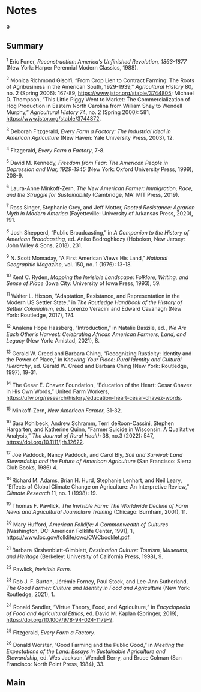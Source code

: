 # Notes

9

## Summary

<a name="1"></a><sup>1</sup> Eric Foner, *Reconstruction: America’s Unfinished Revolution, 1863-1877* (New York: Harper Perennial Modern Classics, 1988).

<a name="2"></a><sup>2</sup> Monica Richmond Gisolfi, “From Crop Lien to Contract Farming: The Roots of Agribusiness in the American South, 1929-1939,” *Agricultural History* 80, no. 2 (Spring 2006): 167-89, https://www.jstor.org/stable/3744805; Michael D. Thompson, “This Little Piggy Went to Market: The Commercialization of Hog Production in Eastern North Carolina from William Shay to Wendell Murphy,” *Agricultural History* 74, no. 2 (Spring 2000): 581, https://www.jstor.org/stable/3744872. 

<a name="3"></a><sup>3</sup> Deborah Fitzgerald, *Every Farm a Factory: The Industrial Ideal in American Agriculture* (New Haven: Yale University Press, 2003), 12.

<a name="4"></a><sup>4</sup> Fitzgerald, *Every Farm a Factory*, 7-8.

<a name="5"></a><sup>5</sup> David M. Kennedy, *Freedom from Fear: The American People in Depression and War, 1929-1945* (New York: Oxford University Press, 1999), 208-9.

<a name="6"></a><sup>6</sup> Laura-Anne Minkoff-Zern, *The New American Farmer: Immigration, Race, and the Struggle for Sustainability* (Cambridge, MA: MIT Press, 2019). 

<a name="7"></a><sup>7</sup> Ross Singer, Stephanie Grey, and Jeff Motter, *Rooted Resistance: Agrarian Myth in Modern America* (Fayetteville: University of Arkansas Press, 2020), 191. 

<a name="8"></a><sup>8</sup> Josh Shepperd, “Public Broadcasting,” in *A Companion to the History of American Broadcasting*, ed. Aniko Bodroghkozy (Hoboken, New Jersey: John Wiley & Sons, 2018), 231.

<a name="9"></a><sup>9</sup> N. Scott Momaday, “A First American Views His Land,” *National Geographic Magazine*, vol. 150, no. 1 (1976): 13-18. 

<a name="10"></a><sup>10</sup> Kent C. Ryden, *Mapping the Invisible Landscape: Folklore, Writing, and Sense of Place* (Iowa City: University of Iowa Press, 1993), 59.

<a name="11"></a><sup>11</sup> Walter L. Hixson, “Adaptation, Resistance, and Representation in the Modern US Settler State,” in *The Routledge Handbook of the History of Settler Colonialism*, eds. Lorenzo Veracini and Edward Cavanagh (New York: Routledge, 2017), 174.  

<a name="12"></a><sup>12</sup> Analena Hope Hassberg, “Introduction,” in Natalie Baszile, ed., *We Are Each Other’s Harvest: Celebrating African American Farmers, Land, and Legacy* (New York: Amistad, 2021), 8.

<a name="13"></a><sup>13</sup> Gerald W. Creed and Barbara Ching, “Recognizing Rusticity: Identity and the Power of Place,” in *Knowing Your Place: Rural Identity and Cultural Hierarchy*, ed. Gerald W. Creed and Barbara Ching (New York: Routledge, 1997), 19-31.  

<a name="14"></a><sup>14</sup> The Cesar E. Chavez Foundation, “Education of the Heart: Cesar Chavez in His Own Words,” United Farm Workers, https://ufw.org/research/history/education-heart-cesar-chavez-words.

<a name="15"></a><sup>15</sup> Minkoff-Zern, *New American Farmer*, 31-32. 

<a name="16"></a><sup>16</sup> Sara Kohlbeck, Andrew Schramm, Terri deRoon-Cassini, Stephen Hargarten, and Katherine Quinn, “Farmer Suicide in Wisconsin: A Qualitative Analysis,” *The Journal of Rural Health* 38, no.3 (2022): 547, https://doi.org/10.1111/jrh.12622.  

<a name="17"></a><sup>17</sup> Joe Paddock, Nancy Paddock, and Carol Bly, *Soil and Survival: Land Stewardship and the Future of American Agriculture* (San Francisco: Sierra Club Books, 1986) 4.

<a name="18"></a><sup>18</sup> Richard M. Adams, Brian H. Hurd, Stephanie Lenhart, and Neil Leary, “Effects of Global Climate Change on Agriculture: An Interpretive Review,” *Climate Research* 11, no. 1 (1998): 19.

<a name="19"></a><sup>19</sup> Thomas F. Pawlick, *The Invisible Farm: The Worldwide Decline of Farm News and Agricultural Journalism Training* (Chicago: Burnham, 2001), 11. 

<a name="20"></a><sup>20</sup> Mary Hufford, *American Folklife: A Commonwealth of Cultures* (Washington, DC: American Folklife Center, 1991), 1, https://www.loc.gov/folklife/cwc/CWCbooklet.pdf. 

<a name="21"></a><sup>21</sup> Barbara Kirshenblatt-Gimblett, *Destination Culture: Tourism, Museums, and Heritage* (Berkeley: University of California Press, 1998), 9.

<a name="22"></a><sup>22</sup> Pawlick, *Invisible Farm*.

<a name="23"></a><sup>23</sup> Rob J. F. Burton, Jérémie Forney, Paul Stock, and Lee-Ann Sutherland, *The Good Farmer: Culture and Identity in Food and Agriculture* (New York: Routledge, 2021), 1.

<a name="24"></a><sup>24</sup> Ronald Sandler, “Virtue Theory, Food, and Agriculture,” in *Encyclopedia of Food and Agricultural Ethics*, ed. David M. Kaplan (Springer, 2019), https://doi.org/10.1007/978-94-024-1179-9. 

<a name="25"></a><sup>25</sup> Fitzgerald, *Every Farm a Factory*.

<a name="26"></a><sup>26</sup> Donald Worster, “Good Farming and the Public Good,” in *Meeting the Expectations of the Land: Essays in Sustainable Agriculture and Stewardship*, ed. Wes Jackson, Wendell Berry, and Bruce Colman (San Francisco: North Point Press, 1984), 33. 

## Main 
